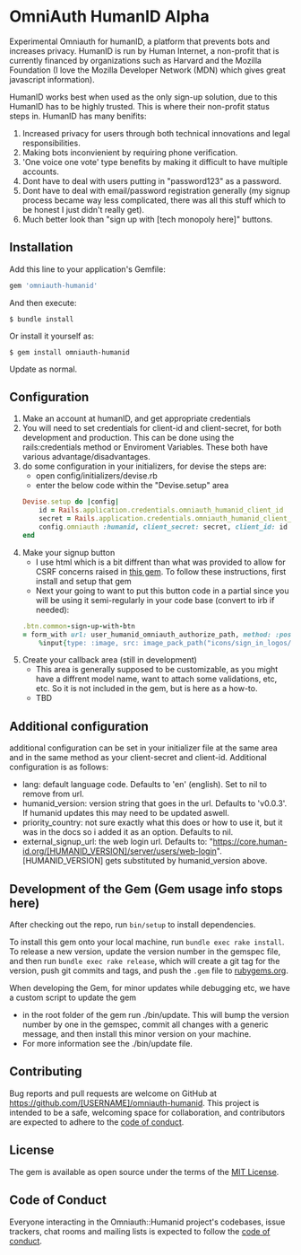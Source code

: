 # OmniAuth HumanID Alpha

Experimental Omniauth for humanID, a platform that prevents bots and increases privacy. HumanID is run by Human Internet,
a non-profit that is currently financed by organizations such as Harvard and the Mozilla Foundation (I love the Mozilla
Developer Network (MDN) which gives great javascript information).

HumanID works best when used as the only sign-up solution, due to this HumanID has to be highly trusted. This is where their
non-profit status steps in. HumanID has many benifits:

1. Increased privacy for users through both technical innovations and legal responsibilities.
2. Making bots inconvienient by requiring phone verification.
3. 'One voice one vote' type benefits by making it difficult to have multiple accounts.
4. Dont have to deal with users putting in "password123" as a password.
5. Dont have to deal with email/password registration generally (my signup process became way less complicated, there was all this stuff which to be honest I just didn't really get).
6. Much better look than "sign up with [tech monopoly here]" buttons.

## Installation

Add this line to your application's Gemfile:

```ruby
gem 'omniauth-humanid'
```

And then execute:

    $ bundle install

Or install it yourself as:

    $ gem install omniauth-humanid
    
Update as normal.

## Configuration

1. Make an account at humanID, and get appropriate credentials
2. You will need to set credentials for client-id and client-secret, for both development and production. This can be done using the rails:credentials method or Enviroment Variables. These both have various advantage/disadvantages.
3. do some configuration in your initializers, for devise the steps are:
    - open config/initializers/devise.rb
    - enter the below code within the "Devise.setup" area
    ```ruby
    Devise.setup do |config|
        id = Rails.application.credentials.omniauth_humanid_client_id
	    secret = Rails.application.credentials.omniauth_humanid_client_secret
	    config.omniauth :humanid, client_secret: secret, client_id: id
    end
    ```
4. Make your signup button
    - I use html which is a bit diffrent than what was provided to allow for CSRF concerns raised in [this gem](https://github.com/cookpad/omniauth-rails_csrf_protection). To follow these instructions, first install and setup that gem
    - Next your going to want to put this button code in a partial since you will be using it semi-regularly in your code base (convert to irb if needed):
    ```ruby
    .btn.common-sign-up-with-btn
	= form_with url: user_humanid_omniauth_authorize_path, method: :post do
		%input{type: :image, src: image_pack_path("icons/sign_in_logos/humanID.svg"), alt: "Anonymous Login with humanID"}
    ```
5. Create your callback area (still in development)
    - This area is generally supposed to be customizable, as you might have a diffrent model name, want to attach some validations, etc, etc. So it is not included in the gem, but is here as a how-to.
    - TBD

## Additional configuration
additional configuration can be set in your initializer file at the same area and in the same method as your client-secret and client-id. Additional configuration is as follows: 
- lang: default language code. Defaults to 'en' (english). Set to nil to remove from url.
- humanid_version: version string that goes in the url. Defaults to 'v0.0.3'. If humanid updates this may need to be updated aswell.
- priority_country: not sure exactly what this does or how to use it, but it was in the docs so i added it as an option. Defaults to nil.
- external_signup_url: the web login url. Defaults to: "https://core.human-id.org/[HUMANID_VERSION]/server/users/web-login". [HUMANID_VERSION] gets substituted by humanid_version above.

## Development of the Gem (Gem usage info stops here)

After checking out the repo, run `bin/setup` to install dependencies.

To install this gem onto your local machine, run `bundle exec rake install`. To release a new version, update the version number in the gemspec file, and then run `bundle exec rake release`, which will create a git tag for the version, push git commits and tags, and push the `.gem` file to [rubygems.org](https://rubygems.org).

When developing the Gem, for minor updates while debugging etc, we have a custom script to update the gem
- in the root folder of the gem run ./bin/update. This will bump the version number by one in the gemspec, commit all changes with a generic message, and then install this minor version on your machine.
- For more information see the ./bin/update file.

## Contributing

Bug reports and pull requests are welcome on GitHub at https://github.com/[USERNAME]/omniauth-humanid. This project is intended to be a safe, welcoming space for collaboration, and contributors are expected to adhere to the [code of conduct](https://github.com/[USERNAME]/omniauth-humanid/blob/master/CODE_OF_CONDUCT.md).

## License

The gem is available as open source under the terms of the [MIT License](https://opensource.org/licenses/MIT).

## Code of Conduct

Everyone interacting in the Omniauth::Humanid project's codebases, issue trackers, chat rooms and mailing lists is expected to follow the [code of conduct](https://github.com/[USERNAME]/omniauth-humanid/blob/master/CODE_OF_CONDUCT.md).
